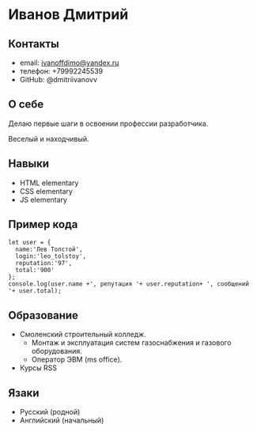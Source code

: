 # Иванов Дмитрий
## Контакты
* email: ivanoffdimo@yandex.ru
* телефон: +79992245539
* GitHub: @dmitriivanovv
## О себе
<p>Делаю первые шаги в освоении профессии разработчика.</p>
<p>Веселый и находчивый. </p>

## Навыки
* HTML elementary
* CSS elementary
* JS elementary

## Пример кода 
```
let user = {
  name:'Лев Толстой',
  login:'leo_tolstoy',
  reputation:'97',
  total:'900'
};
console.log(user.name +', репутация '+ user.reputation+ ', сообщений '+ user.total);
```
## Образование 
* Смоленский строительный колледж. 
  + Монтаж и эксплуатация систем газоснабжения и газового оборудования.
  + Оператор ЭВМ (ms office).
* Курсы RSS
## Язаки
* Русский (родной)
* Английский (начальный)


